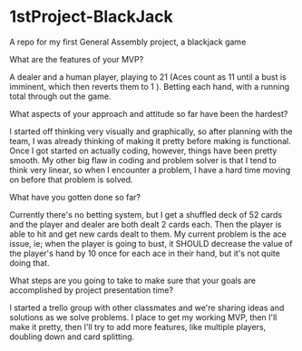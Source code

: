 # 1stProject-BlackJack
A repo for my first General Assembly project, a blackjack game

What are the features of your MVP?


  A dealer and a human player, playing to 21 (Aces count as 11 until a bust is imminent, which then reverts them to 1 ). Betting each hand, with a running total through out the game.

What aspects of your approach and attitude so far have been the hardest?


  I started off thinking very visually and graphically, so after planning with the team, I was already thinking of making it pretty before making is functional. Once I got started on actually coding, however, things have been pretty smooth. My other big flaw in coding and problem solver is that I tend to think very linear, so when I encounter a problem, I have a hard time moving on before that problem is solved.

What have you gotten done so far?


  Currently there's no betting system, but I get a shuffled deck of 52 cards and the player and dealer are both dealt 2 cards each. Then the player is able to hit and get new cards dealt to them. My current problem is the ace issue, ie; when the player is going to bust, it SHOULD decrease the value of the player's hand by 10 once for each ace in their hand, but it's not quite doing that.

What steps are you going to take to make sure that your goals are accomplished by project presentation time?


  I started a trello group with other classmates and we're sharing ideas and solutions as we solve problems. I place to get my working MVP, then I'll make it pretty, then I'll try to add more features, like multiple players, doubling down and card splitting.
